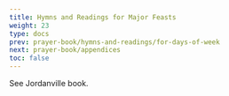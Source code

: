 ```yaml
---
title: Hymns and Readings for Major Feasts
weight: 23
type: docs
prev: prayer-book/hymns-and-readings/for-days-of-week
next: prayer-book/appendices
toc: false
---
```


See Jordanville book.
